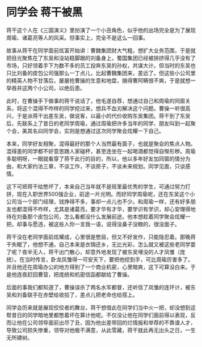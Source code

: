 # 同学会 蒋干被黑

蒋干这个人在《三国演义》里扮演了一个小丑角色，似乎他的出场完全是为了展现周瑜、诸葛亮等人的风采。但事实上，完全不是这么一回事。 

故事从蒋干在同学面前炫富开始讲：曹魏集团财大气粗，想扩大业务范围，于是就把目光聚焦在了东吴和没站稳脚跟的刘备身上，蜀国集团已经被排挤得几乎没有了市场，只好领着手下为数不多的员工投奔东吴的孙权，共谋大计。但当时的东吴也只比刘备的皮包公司强那么一丁点儿，比起曹魏集团来，差远了。但这些小公司里的精英人物不甘落后，屡屡抢曹操的生意和地盘，搞得曹阿瞒很不爽，于是就想一举吞并这两个小公司，以绝后患。 

此时，在曹操手下做事的蒋干说话了，他毛遂自荐，想通过自己和周瑜的同窗关系，将这个混得不咋样的同学挖过来，想兵不血刃解决这个问题。曹操一听很高兴，于是派蒋干出差东吴，做说客，以最小的代价收购东吴集团。蒋干到了东吴后，先联系上了昔日的老同学周瑜，通过周瑜把许多当年的同学、朋友叫到一起聚个会，美其名曰同学会，实则是想通过这次同学聚会炫耀一下自己。 

本来，同学好友相聚，混得最好的那个人当然最有面子，也就是聚会的焦点人物。混得差的同学都不好意思跟人家碰杯，甚至连坐在一起喝酒都觉得自惭形秽。周瑜多聪明呀，一眼就看穿了蒋干此行的目的，所以，他以多年好友加同窗的情分为由，和大家约法三章，不谈工作，不谈房子，不谈未来规划。同学见面，只谈感情。 

这下可把蒋干给憋坏了，本来自己当年就不是班里最优秀的学生，可通过努力打拼，现在入职世界500强企业，前途一片光明。而好同学周瑜呢，还在东吴这个小公司当一个部门经理，钱挣得不多，事却一点儿也不少。和周瑜一样，还有好多朋友也都混得不咋样，尤其是诸葛亮，要才华有才华，要学识有学识，却心安理得地待在刘备那个皮包公司，怎么看都没什么发展前途。他本想趁着同学聚会炫耀一把，却事与愿违，被这些人你一言我一语，说得没鼻子没眼的，很没面子。 

蒋干没在老同学面前炫耀成，心里很是憋屈，但又不好发作，只能隐忍着。那晚蒋干失眠了，他想不通，自己本来是衣锦还乡，无比光彩，怎么就又被这些老同学耍了呢？夜半无人，蒋干出门散心，却意外地发现了被东吴埋没的人才凤雏（庞统）。在当时传言，卧龙凤雏得一可安天下，要把他挖到手，可比周瑜厉害多了。并且他还在周瑜办公的地方得到了一个商业机密，心里暗爽，这下可算没白来。于是他连夜赶回曹营，把庞统和机密信函都献给了曹操。 

后面的事我们都知道了，曹操误杀了两名水军都督，还听信了凤雏的连环计，被东吴和刘备联手在赤壁给收拾了，差点儿把老命也给搭上。 

同学会历来就是展现佼佼者的舞台，蒋干想借此在同学们当中火一把，却没想到这帮昔日的同学暗地里都憋着坏在算计他呢。不仅没让他在同学们面前得以表现，反而让他在公司领导面前出尽了丑，因为他出差带回的烂情报和举荐的不靠谱人才，导致公司损失惨重，领导对他极不满意，从此雪藏，蒋干就此再无出头之日，一生无所建树。